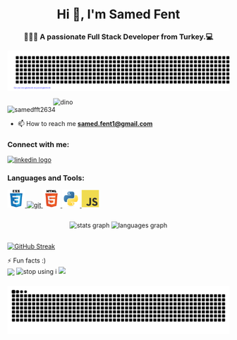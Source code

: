 <h1 align="center">Hi 👋, I'm Samed Fent</h1>
<h3 align="center">👨🏽‍💻 A passionate Full Stack Developer from Turkey.&zwj;💻 </h3>


![gitartwork](gitartwork.svg)

<img align="right" alt="dino" width="400px" src="https://user-images.githubusercontent.com/100915606/272476423-89cb4268-c162-4969-9b8e-72fe584f6506.gif">

<p align="left"> <img src="https://komarev.com/ghpvc/?username=samedfft2634&label=Profile%20views&color=0e75b6&style=flat" alt="samedfft2634" /> </p>

- 📫 How to reach me **samed.fent1@gmail.com**

<h3 align="left">Connect with me:</h3> 


<div align="left">
   <a href="https://linkedin.com/in/samedfentt" target="blank"> <img src="https://img.shields.io/static/v1?message=LinkedIn&logo=linkedin&label=&color=0077B5&logoColor=white&labelColor=&style=for-the-badge" height="35" alt="linkedin logo"  /></a>
</div>

<h3 align="left">Languages and Tools:</h3>
<p align="left"> <a href="https://www.w3schools.com/css/" target="_blank" rel="noreferrer"> <img src="https://raw.githubusercontent.com/devicons/devicon/master/icons/css3/css3-original-wordmark.svg" alt="css3" width="40" height="40"/> </a> <a href="https://git-scm.com/" target="_blank" rel="noreferrer"> <img src="https://www.vectorlogo.zone/logos/git-scm/git-scm-icon.svg" alt="git" width="40" height="40"/> </a> <a href="https://www.w3.org/html/" target="_blank" rel="noreferrer"> <img src="https://raw.githubusercontent.com/devicons/devicon/master/icons/html5/html5-original-wordmark.svg" alt="html5" width="40" height="40"/> </a> <a href="https://www.python.org" target="_blank" rel="noreferrer"> <img src="https://raw.githubusercontent.com/devicons/devicon/master/icons/python/python-original.svg" alt="python" width="40" height="40"/> </a> <a href="https://developer.mozilla.org/en-US/docs/Web/JavaScript" target="_blank" rel="noreferrer"> <img src="https://raw.githubusercontent.com/devicons/devicon/master/icons/javascript/javascript-original.svg" alt="javascript" width="40" height="40"/> </a> </p>


##

<div align="center">

  <img  width="49%" src="https://github-readme-stats.vercel.app/api?username=samedfft2634&hide_title=false&hide_rank=false&show_icons=true&include_all_commits=true&count_private=true&disable_animations=false&theme=dracula&locale=en&hide_border=false"  alt="stats graph"  />
  <img  width="48%" src="https://github-readme-stats.vercel.app/api/top-langs?username=samedfft2634&locale=en&hide_title=false&layout=compact&card_width=320&langs_count=5&theme=dracula&hide_border=false"  alt="languages graph"  />

</div>

<br clear="both">

[![GitHub Streak](https://github-readme-streak-stats-opal-gamma.vercel.app?user=samedfft2634&theme=submarine-flowers&hide_border=true&border_radius=30&card_width=1000)](https://git.io/streak-stats)


⚡ Fun facts :) <br>
<img align="center" width="30%" src="https://media.tenor.com/QWdPngpHxZ8AAAAd/family-guy-css.gif">
![stop using i](https://github.com/samedfft2634/samedfft2634/assets/100915606/9a519437-f40b-45d3-8f32-a72b7c217bda)
<img width="22%" src="https://media.tenor.com/fojWqg1S0DIAAAAd/downsign-qr-code.gif">




###

![snake gif](https://github.com/samedfft2634/samedfft2634/blob/output/github-contribution-grid-snake.svg)

